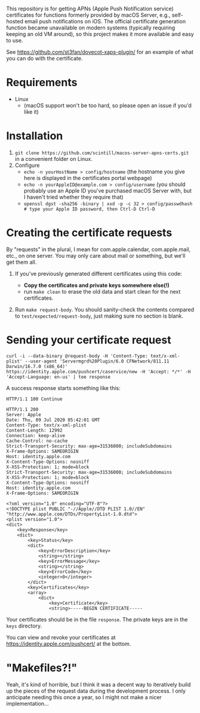 This repository is for getting APNs (Apple Push Notification service) certificates for functions formerly provided by macOS Server, e.g., self-hosted email push notifications on iOS. The official certificate generation function became unavailable on modern systems (typically requiring keeping an old VM around), so this project makes it more available and easy to use.

See https://github.com/st3fan/dovecot-xaps-plugin/ for an example of what you can do with the certificate.

# Requirements

* Linux
    * (macOS support won't be too hard, so please open an issue if you'd like it)

# Installation

1. `git clone https://github.com/scintill/macos-server-apns-certs.git` in a convenient folder on Linux.
1. Configure
	* `echo -n yourHostName > config/hostname` (the hostname you give here is displayed in the certificates portal webpage)
	* `echo -n yourAppleID@example.com > config/username` (you should probably use an Apple ID you've purchased macOS Server with, but I haven't tried whether they require that)
	* `openssl dgst -sha256 -binary | xxd -p -c 32 > config/passwdhash # type your Apple ID password, then Ctrl-D Ctrl-D`

# Creating the certificate requests

By "requests" in the plural, I mean for com.apple.calendar, com.apple.mail, etc., on one server. You may only care about mail or something, but we'll get them all.

1. If you've previously generated different certificates using this code:
	* **Copy the certificates and private keys somewhere else(!)**
	* run `make clean` to erase the old data and start clean for the next certificates.

1. Run `make request-body`. You should sanity-check the contents compared to `test/expected/request-body`, just making sure no section is blank.

# Sending your certificate request

```
curl -i --data-binary @request-body -H 'Content-Type: text/x-xml-plist' --user-agent 'Servermgrd%20Plugin/6.0 CFNetwork/811.11 Darwin/16.7.0 (x86_64)' https://identity.apple.com/pushcert/caservice/new -H 'Accept: */*' -H 'Accept-Language: en-us' | tee response
```

A success response starts something like this:

```
HTTP/1.1 100 Continue

HTTP/1.1 200 
Server: Apple
Date: Thu, 09 Jul 2020 05:42:01 GMT
Content-Type: text/x-xml-plist
Content-Length: 12992
Connection: keep-alive
Cache-Control: no-cache
Strict-Transport-Security: max-age=31536000; includeSubdomains
X-Frame-Options: SAMEORIGIN
Host: identity.apple.com
X-Content-Type-Options: nosniff
X-XSS-Protection: 1; mode=block
Strict-Transport-Security: max-age=31536000; includeSubdomains
X-XSS-Protection: 1; mode=block
X-Content-Type-Options: nosniff
Host: identity.apple.com
X-Frame-Options: SAMEORIGIN

<?xml version="1.0" encoding="UTF-8"?>
<!DOCTYPE plist PUBLIC "-//Apple//DTD PLIST 1.0//EN" "http://www.apple.com/DTDs/PropertyList-1.0.dtd">
<plist version="1.0">
<dict>
    <key>Response</key>
    <dict>
        <key>Status</key>
        <dict>
            <key>ErrorDescription</key>
            <string></string>
            <key>ErrorMessage</key>
            <string></string>
            <key>ErrorCode</key>
            <integer>0</integer>
        </dict>
        <key>Certificates</key>
        <array>
            <dict>
                <key>Certificate</key>
                <string>-----BEGIN CERTIFICATE-----
```

Your certificates should be in the file `response`. The private keys are in the `keys` directory.

You can view and revoke your certificates at https://identity.apple.com/pushcert/ at the bottom.

# "Makefiles?!"

Yeah, it's kind of horrible, but I think it was a decent way to iteratively build up the pieces of the request data during the development process. I only anticipate needing this once a year, so I might not make a nicer implementation...
